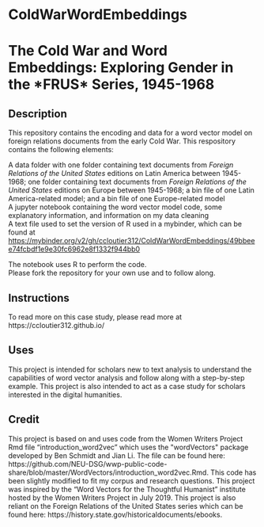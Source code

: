 # ColdWarWordEmbeddings

<h1>The Cold War and Word Embeddings: Exploring Gender in the *FRUS* Series, 1945-1968</h1>

<h2>Description</h2>
<p>This repository contains the encoding and data for a  word vector model on foreign relations documents from the early Cold War. This respository contains the following elements: <br>

A data folder with one folder containing text documents from *Foreign Relations of the United States* editions on Latin America between 1945-1968; one folder containing text documents from *Foreign Relations of the United States* editions on Europe between 1945-1968; a bin file of one Latin America-related model; and a bin file of one Europe-related model <br>
A jupyter notebook containing the word vector model code, some explanatory information, and information on my data cleaning <br>
A text file used to set the version of R used in a mybinder, which can be found at https://mybinder.org/v2/gh/ccloutier312/ColdWarWordEmbeddings/49bbeee74fcbdf1e9e30fc6962e8f1332f944bb0

The notebook uses R to perform the code. <br>
Please fork the repository for your own use and to follow along.</p>

<h2>Instructions</h2>
To read more on this case study, please read more at https://ccloutier312.github.io/  

<h2>Uses</h2>
This project is intended for scholars new to text analysis to understand the capabilities of word vector analysis and follow along with a step-by-step example. This project is also intended to act as a case study for scholars interested in the digital humanities. 

<h2>Credit</h2>
This project is based on and uses code from the Women Writers Project Rmd file “introduction_word2vec” which uses the "wordVectors" package developed by Ben Schmidt and Jian Li. The file can be found here: https://github.com/NEU-DSG/wwp-public-code-share/blob/master/WordVectors/introduction_word2vec.Rmd. This code has been slightly modified to fit my corpus and research questions. This project was inspired by the “Word Vectors for the Thoughtful Humanist” institute hosted by the Women Writers Project in July 2019. This project is also reliant on the Foreign Relations of the United States series which can be found here: https://history.state.gov/historicaldocuments/ebooks. 
